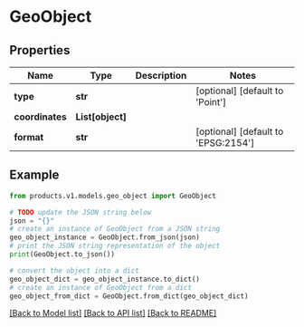 # GeoObject


## Properties

Name | Type | Description | Notes
------------ | ------------- | ------------- | -------------
**type** | **str** |  | [optional] [default to 'Point']
**coordinates** | **List[object]** |  | 
**format** | **str** |  | [optional] [default to 'EPSG:2154']

## Example

```python
from products.v1.models.geo_object import GeoObject

# TODO update the JSON string below
json = "{}"
# create an instance of GeoObject from a JSON string
geo_object_instance = GeoObject.from_json(json)
# print the JSON string representation of the object
print(GeoObject.to_json())

# convert the object into a dict
geo_object_dict = geo_object_instance.to_dict()
# create an instance of GeoObject from a dict
geo_object_from_dict = GeoObject.from_dict(geo_object_dict)
```
[[Back to Model list]](../README.md#documentation-for-models) [[Back to API list]](../README.md#documentation-for-api-endpoints) [[Back to README]](../README.md)



